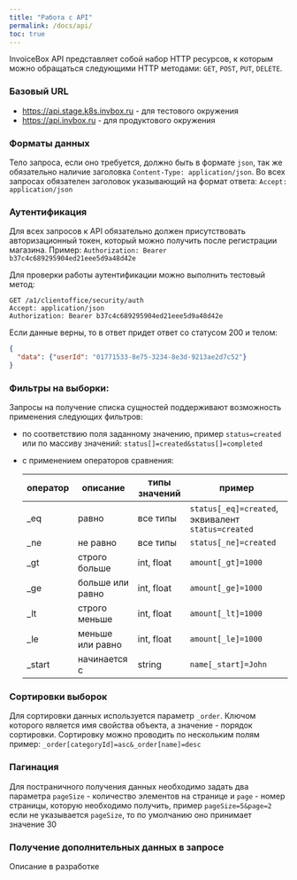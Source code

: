 ```yaml
---
title: "Работа с API"
permalink: /docs/api/
toc: true
---
```


InvoiceBox API представляет собой набор HTTP ресурсов, к которым можно обращаться следующими HTTP методами: `GET`, `POST`, `PUT`, `DELETE`.

### Базовый URL
- https://api.stage.k8s.invbox.ru - для тестового окружения
- https://api.invbox.ru - для продуктового окружения

### Форматы данных
Тело запроса, если оно требуется, должно быть в формате `json`, так же обязательно наличие заголовка `Content-Type: application/json`. 
Во всех запросах обязателен заголовок указывающий на формат ответа: `Accept: application/json`

### Аутентификация
Для всех запросов к API обязательно должен присутствовать авторизационный токен, который можно получить после регистрации магазина.
Пример: `Authorization: Bearer b37c4c689295904ed21eee5d9a48d42e`

Для проверки работы аутентификации можно выполнить тестовый метод:
```
GET /a1/clientoffice/security/auth
Accept: application/json
Authorization: Bearer b37c4c689295904ed21eee5d9a48d42e
```

Если данные верны, то в ответ придет ответ со статусом 200 и телом:
```json
{
  "data": {"userId": "01771533-8e75-3234-8e3d-9213ae2d7c52"}
}
```

### Фильтры на выборки:
Запросы на получение списка сущностей поддерживают возможность применения следующих фильтров:
- по  соответствию поля заданному значению, пример `status=created` или по массиву значений: `status[]=created&status[]=completed`
- с применением операторов сравнения:

  | оператор| описание          |  типы значений   | пример
  | ------- |-------------------| -----------------|-------
  | _eq     | равно             | все типы         | `status[_eq]=created`, эквивалент `status=created`
  | _ne     | не равно          | все типы         | `status[_ne]=created`
  | _gt     | строго больше     | int, float       | `amount[_gt]=1000`
  | _ge     | больше или равно  | int, float       | `amount[_ge]=1000`
  | _lt     | строго меньше     | int, float       | `amount[_lt]=1000`
  | _le     | меньше или равно  | int, float       | `amount[_le]=1000`
  | _start  | начинается с      | string           | `name[_start]=John`

### Сортировки выборок
Для сортировки данных используется параметр `_order`. Ключом которого является имя свойства объекта, а значение - порядок сортировки. Сортировку можно проводить по нескольким полям
пример: `_order[categoryId]=asc&_order[name]=desc`

### Пагинация
Для постраничного получения данных необходимо задать два параметра `pageSize` - количество элементов на странице и `page` - номер страницы, которую необходимо получить, пример `pageSize=5&page=2`
если не указывается `pageSize`, то по умолчанию оно принимает значение 30

### Получение дополнительных данных в запросе
Описание в разработке